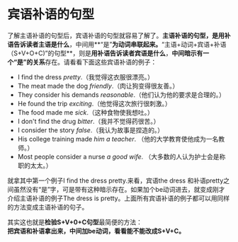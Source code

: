 # 宾语补语的句型

了解主语补语的句型后，宾语补语的句型就容易了解了。**主语补语的句型，是用补语告诉读者主语是什么**，中间用**“是”**为动词串联起来。**“主语+动词+宾语+补语（S+V+O+C)”的句型**，则是**用补语告诉读者宾语是什么**，**中间暗示有一个“是”的关系**存在。请看看下面这些宾语补语的例子：
>  
- I find the dress <em>pretty</em>.（我觉得这衣服很漂亮。）
- The meat made the dog <em>friendly</em>.（肉让狗变得很友善。）
- They consider his demands <em>reasonable</em>.（他们认为他的要求是合理的。）
- He found the trip <em>exciting</em>.（他觉得这次旅行很刺激。）
- The food made me <em>sick</em>.（这种食物使我想吐。）
- I don't find the drug <em>bitter</em>.（我并不觉得药很苦。）
- I consider the story <em>false</em>.（我认为故事是捏造的。）
- His college training made <em>him a teacher</em>.
（他的大学教育使他成为一名教师。）
- Most people consider a nurse <em>a good wife</em>.
（大多数的人认为护士会是称职的太太。）

就拿其中第一个例子I find the dress pretty.来看，宾语the dress 和补语pretty之间虽然没有“是”字，可是带有这种暗示存在。如果加个be动词进去，就变成刚才介绍主语补语的例子The dress is pretty。上面所有宾语补语的例子都可以用同样的方法变成主语补语的句子。  

其实这也就是**检验S+V+0+C句型**最简便的方法：  
**把宾语和补语拿出来，中间加be动词，看看能不能改成S+V+C。**